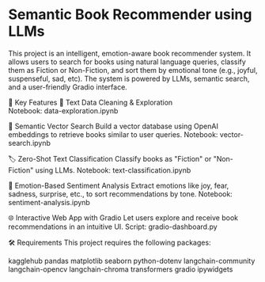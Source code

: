 # Semantic Book Recommender using LLMs

This project is an intelligent, emotion-aware book recommender system. It allows users to search for books using natural language queries, classify them as Fiction or Non-Fiction, and sort them by emotional tone (e.g., joyful, suspenseful, sad, etc). The system is powered by LLMs, semantic search, and a user-friendly Gradio interface.

🔑 Key Features
🧹 Text Data Cleaning & Exploration
<br>
Notebook: data-exploration.ipynb

🧠 Semantic Vector Search
Build a vector database using OpenAI embeddings to retrieve books similar to user queries.
Notebook: vector-search.ipynb

🏷️ Zero-Shot Text Classification
Classify books as "Fiction" or "Non-Fiction" using LLMs.
Notebook: text-classification.ipynb

💬 Emotion-Based Sentiment Analysis
Extract emotions like joy, fear, sadness, surprise, etc., to sort recommendations by tone.
Notebook: sentiment-analysis.ipynb

🌐 Interactive Web App with Gradio
Let users explore and receive book recommendations in an intuitive UI.
Script: gradio-dashboard.py

🛠 Requirements
This project requires the following packages:

kagglehub
pandas
matplotlib
seaborn
python-dotenv
langchain-community
langchain-opencv
langchain-chroma
transformers
gradio
ipywidgets
